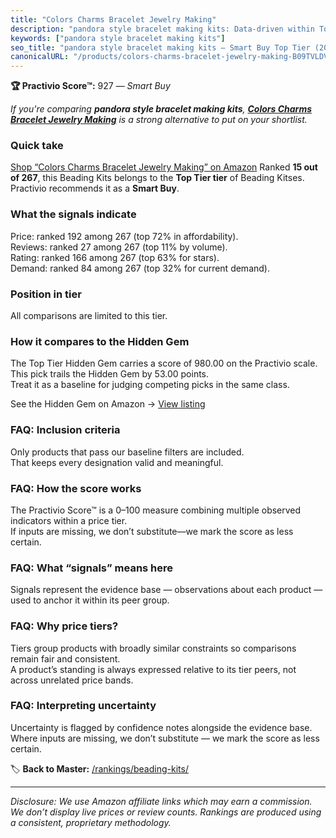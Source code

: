 ```yaml
---
title: "Colors Charms Bracelet Jewelry Making"
description: "pandora style bracelet making kits: Data-driven within Top Tier ranking using the Practivio Score™. Positioned by quality, value, demand, findability, momentum."
keywords: ["pandora style bracelet making kits"]
seo_title: "pandora style bracelet making kits — Smart Buy Top Tier (2025)"
canonicalURL: "/products/colors-charms-bracelet-jewelry-making-B09TVLDVNG/"
---
```


**🏆 Practivio Score™:** 927 — _Smart Buy_


*If you're comparing **pandora style bracelet making kits**, **[Colors Charms Bracelet Jewelry Making](https://www.amazon.com/dp/B09TVLDVNG?tag=practivio-20)** is a strong alternative to put on your shortlist.*
### Quick take
[Shop “Colors Charms Bracelet Jewelry Making” on Amazon](https://www.amazon.com/dp/B09TVLDVNG?tag=practivio-20)
Ranked **15 out of 267**, this Beading Kits belongs to the **Top Tier tier** of Beading Kitses.  
Practivio recommends it as a **Smart Buy**.

### What the signals indicate
Price: ranked 192 among 267 (top 72% in affordability).  
Reviews: ranked 27 among 267 (top 11% by volume).  
Rating: ranked 166 among 267 (top 63% for stars).  
Demand: ranked 84 among 267 (top 32% for current demand).

### Position in tier
All comparisons are limited to this tier.

### How it compares to the Hidden Gem
The Top Tier Hidden Gem carries a score of 980.00 on the Practivio scale.  
This pick trails the Hidden Gem by 53.00 points.  
Treat it as a baseline for judging competing picks in the same class.  

See the Hidden Gem on Amazon → [View listing](https://www.amazon.com/dp/B087WL6JXW?tag=practivio-20)

### FAQ: Inclusion criteria
Only products that pass our baseline filters are included.  
That keeps every designation valid and meaningful.

### FAQ: How the score works
The Practivio Score™ is a 0–100 measure combining multiple observed indicators within a price tier.  
If inputs are missing, we don’t substitute—we mark the score as less certain.

### FAQ: What “signals” means here
Signals represent the evidence base — observations about each product — used to anchor it within its peer group.

### FAQ: Why price tiers?
Tiers group products with broadly similar constraints so comparisons remain fair and consistent.  
A product’s standing is always expressed relative to its tier peers, not across unrelated price bands.

### FAQ: Interpreting uncertainty
Uncertainty is flagged by confidence notes alongside the evidence base.  
Where inputs are missing, we don’t substitute — we mark the score as less certain.


🏷️ **Back to Master:** [/rankings/beading-kits/](/rankings/beading-kits/)

---
_Disclosure: We use Amazon affiliate links which may earn a commission. We don’t display live prices or review counts. Rankings are produced using a consistent, proprietary methodology._
